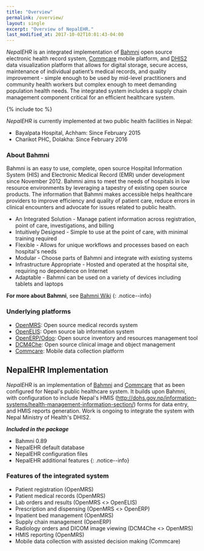 ```yaml
---
title: "Overview"
permalink: /overview/
layout: single
excerpt: "Overview of NepalEHR."
last_modified_at: 2017-10-02T10:01:43-04:00
---
```


_NepalEHR_ is an integrated implementation of [Bahmni](http://bahmni.org) open source electronic health record system, [Commcare](https://commcarehq.org) mobile platform, and [DHIS2](https://dhis2.org) data visualization platform that allows for digital storage, secure access, maintenance of individual patient’s medical records, and quality improvement - simple enough to be used by mid-level practitioners and community health workers but complex enough to meet demanding population health needs. The integrated system includes a supply chain management component critical for an efficient healthcare system.

{% include toc %}

_NepalEHR_ is currently implemented at two public health facilities in Nepal:
* Bayalpata Hospital, Achham: Since February 2015
* Charikot PHC, Dolakha: Since February 2016

### About Bahmni
Bahmni is an easy to use, complete, open source Hospital Information System (HIS) and Electronic Medical Record (EMR) under development since November 2012. Bahmni aims to meet the needs of hospitals in low resource environments by leveraging a tapestry of existing open source products. The information that Bahmni makes accessible helps healthcare providers to improve efficiency and quality of patient care, reduce errors in clinical encounters and advocate for issues related to public health.

* An Integrated Solution - Manage patient information across registration, point of care, investigations, and billing
* Intuitively Designed - Simple to use at the point of care, with minimal training required
* Flexible - Allows for unique workflows and processes based on each hospital's needs
* Modular - Choose parts of Bahmni and integrate with existing systems 
* Infrastructure Appropriate - Hosted and operated at the hospital site, requiring no dependence on Internet
* Adaptable - Bahmni can be used on a variety of devices including tablets and laptops

**For more about Bahmni**, see [Bahmni Wiki](https://bahmni.atlassian.net/wiki/display/BAH/Bahmni+Home)
{: .notice--info}

### Underlying platforms
* [OpenMRS](http://openmrs.org/): Open source medical records system
* [OpenELIS](http://openelis.org/): Open source lab information system
* [OpenERP/Odoo](http://odoo.com): Open source inventory and resources management tool
* [DCM4Che](/http://www.dcm4che.org/): Open source clinical image and object management
* [Commcare](/http://www.commcarehq.org/): Mobile data collection platform

## NepalEHR Implementation
_NepalEHR_ is an implementation of [Bahmni](http://bahmni.org) and [Commcare](https://commcarehq.org) that as been configured for Nepal's public healthcare system. It builds upon Bahmni, with configuration to include Nepal's HMIS (http://dohs.gov.np/information-systems/health-management-information-section/) forms for data entry, and HMIS reports generation. Work is ongoing to integrate the system with Nepal Ministry of Health's DHIS2.

***Included in the package***
* Bahmni 0.89
* NepalEHR default database
* NepalEHR configuration files
* NepalEHR additional features
{: .notice--info}

### Features of the integrated system
* Patient registration (OpenMRS)
* Patient medical records (OpenMRS)
* Lab orders and results (OpenMRS <> OpenELIS)
* Prescription and dispensing (OpenMRS <> OpenERP)
* Inpatient bed management (OpenMRS)
* Supply chain management (OpenERP)
* Radiology orders and DICOM image viewing (DCM4Che <> OpenMRS)
* HMIS reporting (OpenMRS)
* Mobile data collection with assisted decision making (Commcare)
